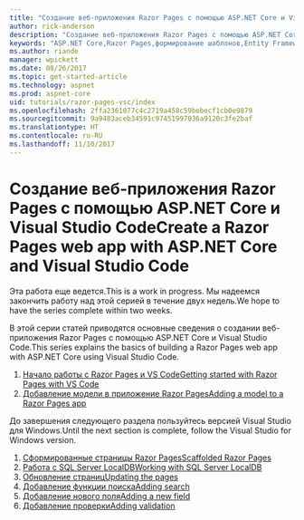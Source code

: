 ```yaml
---
title: "Создание веб-приложения Razor Pages с помощью ASP.NET Core и Visual Studio Code"
author: rick-anderson
description: "Создание веб-приложения Razor Pages с помощью ASP.NET Core и EF Core."
keywords: "ASP.NET Core,Razor Pages,формирование шаблонов,Entity Framework Core,EF,EF Core,база данных, Code,Visual Studio Code"
ms.author: riande
manager: wpickett
ms.date: 08/26/2017
ms.topic: get-started-article
ms.technology: aspnet
ms.prod: aspnet-core
uid: tutorials/razor-pages-vsc/index
ms.openlocfilehash: 2ffa2361077c4c2719a458c59bebecf1cb0e9879
ms.sourcegitcommit: 9a9483aceb34591c97451997036a9120c3fe2baf
ms.translationtype: HT
ms.contentlocale: ru-RU
ms.lasthandoff: 11/10/2017
---
```

# <a name="create-a-razor-pages-web-app-with-aspnet-core-and-visual-studio-code"></a><span data-ttu-id="1e50e-104">Создание веб-приложения Razor Pages с помощью ASP.NET Core и Visual Studio Code</span><span class="sxs-lookup"><span data-stu-id="1e50e-104">Create a Razor Pages web app with ASP.NET Core and Visual Studio Code</span></span>

<span data-ttu-id="1e50e-105">Эта работа еще ведется.</span><span class="sxs-lookup"><span data-stu-id="1e50e-105">This is a work in progress.</span></span> <span data-ttu-id="1e50e-106">Мы надеемся закончить работу над этой серией в течение двух недель.</span><span class="sxs-lookup"><span data-stu-id="1e50e-106">We hope to have the series complete within two weeks.</span></span>

<span data-ttu-id="1e50e-107">В этой серии статей приводятся основные сведения о создании веб-приложения Razor Pages с помощью ASP.NET Core и Visual Studio Code.</span><span class="sxs-lookup"><span data-stu-id="1e50e-107">This series explains the basics of building a Razor Pages web app with ASP.NET Core using Visual Studio Code.</span></span>

1. [<span data-ttu-id="1e50e-108">Начало работы с Razor Pages и VS Code</span><span class="sxs-lookup"><span data-stu-id="1e50e-108">Getting started with Razor Pages with VS Code</span></span>](xref:tutorials/razor-pages-vsc/razor-pages-start)
1. [<span data-ttu-id="1e50e-109">Добавление модели в приложение Razor Pages</span><span class="sxs-lookup"><span data-stu-id="1e50e-109">Adding a model to a Razor Pages app</span></span>](xref:tutorials/razor-pages-vsc/model)

<span data-ttu-id="1e50e-110">До завершения следующего раздела пользуйтесь версией Visual Studio для Windows.</span><span class="sxs-lookup"><span data-stu-id="1e50e-110">Until the next section is complete, follow the Visual Studio for Windows version.</span></span>


1. [<span data-ttu-id="1e50e-111">Сформированные страницы Razor Pages</span><span class="sxs-lookup"><span data-stu-id="1e50e-111">Scaffolded Razor Pages</span></span>](xref:tutorials/razor-pages/page)
1. [<span data-ttu-id="1e50e-112">Работа с SQL Server LocalDB</span><span class="sxs-lookup"><span data-stu-id="1e50e-112">Working with SQL Server LocalDB</span></span>](xref:tutorials/razor-pages/sql)
1. [<span data-ttu-id="1e50e-113">Обновление страниц</span><span class="sxs-lookup"><span data-stu-id="1e50e-113">Updating the pages</span></span>](xref:tutorials/razor-pages/da1)
1. [<span data-ttu-id="1e50e-114">Добавление функции поиска</span><span class="sxs-lookup"><span data-stu-id="1e50e-114">Adding search</span></span>](xref:tutorials/razor-pages/search)
1. [<span data-ttu-id="1e50e-115">Добавление нового поля</span><span class="sxs-lookup"><span data-stu-id="1e50e-115">Adding a new field</span></span>](xref:tutorials/razor-pages/new-field)
1. [<span data-ttu-id="1e50e-116">Добавление проверки</span><span class="sxs-lookup"><span data-stu-id="1e50e-116">Adding validation</span></span>](xref:tutorials/razor-pages/validation)
